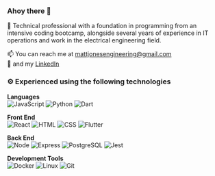 ### Ahoy there 👋

🌱 Technical professional with a foundation in programming from an intensive coding bootcamp, alongside several years of experience in IT operations and work in the electrical engineering field.
<br>


📫 You can reach me at mattjonesengineering@gmail.com
<br>
💼 and my [LinkedIn](https://www.linkedin.com/in/mjonesnottsdev)
<br>

### ⚙️ Experienced using the following technologies

**Languages**
<br>
![JavaScript](https://img.shields.io/badge/javascript-ffe100?style=for-the-badge&logo=javascript&logoColor=black)
![Python](https://img.shields.io/badge/python-0769AD?style=for-the-badge&logo=python&logoColor=white)
![Dart](https://img.shields.io/badge/dart-white?style=for-the-badge&logo=dart&logoColor=00bbff)

**Front End**
<br>
![React](https://img.shields.io/badge/react-white?style=for-the-badge&logo=react&logoColor=00bbff)
![HTML](https://img.shields.io/badge/html-orange?style=for-the-badge&logo=html5&logoColor=white)
![CSS](https://img.shields.io/badge/css-0769AD?style=for-the-badge&logo=css3&logoColor=white)
![Flutter](https://img.shields.io/badge/flutter-white?style=for-the-badge&logo=flutter&logoColor=00bbff)

**Back End**
<br>
![Node](https://img.shields.io/badge/node.js-green?style=for-the-badge&logo=node.js&logoColor=white)
![Express](https://img.shields.io/badge/express-black?style=for-the-badge&logo=express&logoColor=white)
![PostgreSQL](https://img.shields.io/badge/postgresql-0769AD?style=for-the-badge&logo=PostgreSQL&logoColor=white)
![Jest](https://img.shields.io/badge/jest-b53156?style=for-the-badge&logo=jest&logoColor=white)

**Development Tools**
<br>
![Docker](https://img.shields.io/badge/Docker-0769AD?style=for-the-badge&logo=docker&logoColor=white)
![Linux](https://img.shields.io/badge/Linux-white?style=for-the-badge&logo=linux&logoColor=00bbff)
![Git](https://img.shields.io/badge/Git-red?style=for-the-badge&logo=git&logoColor=white)


